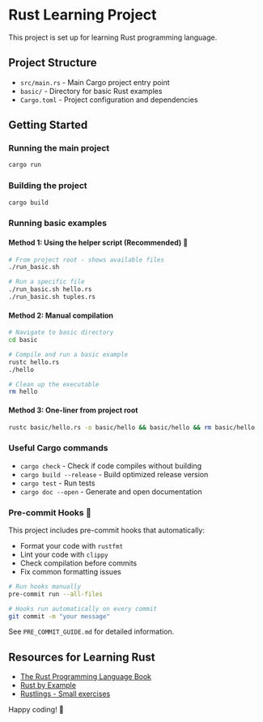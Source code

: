 # Rust Learning Project

This project is set up for learning Rust programming language.

## Project Structure

- `src/main.rs` - Main Cargo project entry point
- `basic/` - Directory for basic Rust examples
- `Cargo.toml` - Project configuration and dependencies

## Getting Started

### Running the main project
```bash
cargo run
```

### Building the project
```bash
cargo build
```

### Running basic examples

#### Method 1: Using the helper script (Recommended) 🚀
```bash
# From project root - shows available files
./run_basic.sh

# Run a specific file
./run_basic.sh hello.rs
./run_basic.sh tuples.rs
```

#### Method 2: Manual compilation
```bash
# Navigate to basic directory
cd basic

# Compile and run a basic example
rustc hello.rs
./hello

# Clean up the executable
rm hello
```

#### Method 3: One-liner from project root
```bash
rustc basic/hello.rs -o basic/hello && basic/hello && rm basic/hello
```

### Useful Cargo commands
- `cargo check` - Check if code compiles without building
- `cargo build --release` - Build optimized release version
- `cargo test` - Run tests
- `cargo doc --open` - Generate and open documentation

### Pre-commit Hooks 🚀
This project includes pre-commit hooks that automatically:
- Format your code with `rustfmt`
- Lint your code with `clippy`
- Check compilation before commits
- Fix common formatting issues

```bash
# Run hooks manually
pre-commit run --all-files

# Hooks run automatically on every commit
git commit -m "your message"
```

See `PRE_COMMIT_GUIDE.md` for detailed information.

## Resources for Learning Rust

- [The Rust Programming Language Book](https://doc.rust-lang.org/book/)
- [Rust by Example](https://doc.rust-lang.org/rust-by-example/)
- [Rustlings - Small exercises](https://github.com/rust-lang/rustlings)

Happy coding! 🦀
